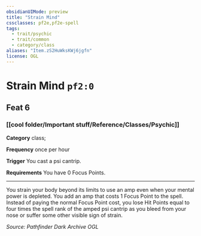 ```yaml
---
obsidianUIMode: preview
title: "Strain Mind"
cssclasses: pf2e,pf2e-spell
tags:
  - trait/psychic
  - trait/common
  - category/class
aliases: "Item.zS2HuWksKWj6jgfn"
license: OGL
---
```

# Strain Mind `pf2:0`
## Feat 6
### [[cool folder/Important stuff/Reference/Classes/Psychic]]

**Category** class; 




**Frequency** once per hour

**Trigger** You cast a psi cantrip.

**Requirements** You have 0 Focus Points.

* * *

You strain your body beyond its limits to use an amp even when your mental power is depleted. You add an amp that costs 1 Focus Point to the spell. Instead of paying the normal Focus Point cost, you lose Hit Points equal to four times the spell rank of the amped psi cantrip as you bleed from your nose or suffer some other visible sign of strain.

*Source: Pathfinder Dark Archive*
*OGL*